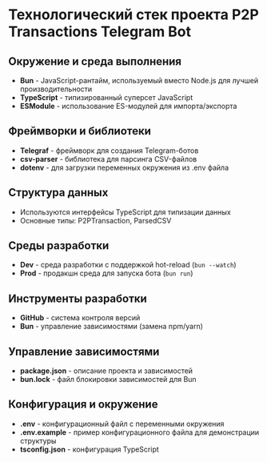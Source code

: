 # Технологический стек проекта P2P Transactions Telegram Bot

## Окружение и среда выполнения

- **Bun** - JavaScript-рантайм, используемый вместо Node.js для лучшей производительности
- **TypeScript** - типизированный суперсет JavaScript
- **ESModule** - использование ES-модулей для импорта/экспорта

## Фреймворки и библиотеки

- **Telegraf** - фреймворк для создания Telegram-ботов
- **csv-parser** - библиотека для парсинга CSV-файлов
- **dotenv** - для загрузки переменных окружения из .env файла

## Структура данных

- Используются интерфейсы TypeScript для типизации данных
- Основные типы: P2PTransaction, ParsedCSV

## Среды разработки

- **Dev** - среда разработки с поддержкой hot-reload (`bun --watch`)
- **Prod** - продакшн среда для запуска бота (`bun run`)

## Инструменты разработки

- **GitHub** - система контроля версий
- **Bun** - управление зависимостями (замена npm/yarn)

## Управление зависимостями

- **package.json** - описание проекта и зависимостей
- **bun.lock** - файл блокировки зависимостей для Bun

## Конфигурация и окружение

- **.env** - конфигурационный файл с переменными окружения
- **.env.example** - пример конфигурационного файла для демонстрации структуры
- **tsconfig.json** - конфигурация TypeScript
